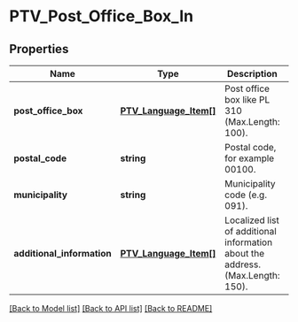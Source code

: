 # PTV_Post_Office_Box_In

## Properties
Name | Type | Description | Notes
------------ | ------------- | ------------- | -------------
**post_office_box** | [**PTV_Language_Item[]**](PTV_Language_Item.md) | Post office box like PL 310 (Max.Length: 100). | 
**postal_code** | **string** | Postal code, for example 00100. | 
**municipality** | **string** | Municipality code (e.g. 091). | [optional] 
**additional_information** | [**PTV_Language_Item[]**](PTV_Language_Item.md) | Localized list of additional information about the address. (Max.Length: 150). | [optional] 

[[Back to Model list]](../README.md#documentation-for-models) [[Back to API list]](../README.md#documentation-for-api-endpoints) [[Back to README]](../README.md)


